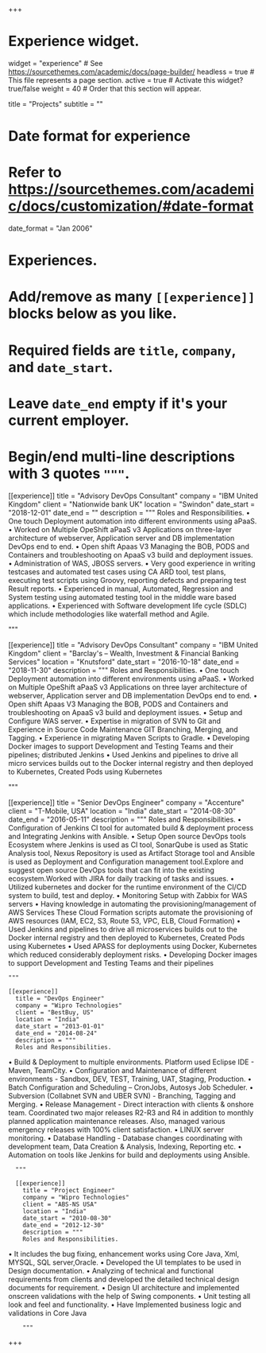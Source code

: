 +++
# Experience widget.
widget = "experience"  # See https://sourcethemes.com/academic/docs/page-builder/
headless = true  # This file represents a page section.
active = true  # Activate this widget? true/false
weight = 40  # Order that this section will appear.

title = "Projects"
subtitle = ""

# Date format for experience
#   Refer to https://sourcethemes.com/academic/docs/customization/#date-format
date_format = "Jan 2006"

# Experiences.
#   Add/remove as many `[[experience]]` blocks below as you like.
#   Required fields are `title`, `company`, and `date_start`.
#   Leave `date_end` empty if it's your current employer.
#   Begin/end multi-line descriptions with 3 quotes `"""`.
[[experience]]
  title = "Advisory DevOps Consultant"
  company = "IBM United Kingdom"
  client = "Nationwide bank UK"
  location = "Swindon"
  date_start = "2018-12-01"
  date_end = ""
  description = """
  Roles and Responsibilities.
•	One touch Deployment automation into different environments using aPaaS.
•	Worked on Multiple OpeShift aPaaS v3 Applications on three-layer architecture of webserver, Application server and DB implementation DevOps end to end.
•	Open shift Apaas V3 Managing the BOB, PODS and Containers and troubleshooting on ApaaS v3 build and deployment issues.
•	Administration of WAS, JBOSS servers.
•	Very good experience in writing testcases and automated test cases using CA ARD tool, test plans, executing test scripts using Groovy, reporting defects and preparing test Result reports.
•	Experienced in manual, Automated, Regression and System testing using automated testing tool in the middle ware based applications.
•	Experienced with Software development life cycle (SDLC) which include methodologies like waterfall method and Agile.

  """

[[experience]]
  title = "Advisory DevOps Consultant"
  company = "IBM United Kingdom"
  client = "Barclay's – Wealth, Investment & Financial Banking Services"
  location = "Knutsford"
  date_start = "2016-10-18"
  date_end = "2018-11-30"
  description = """
  Roles and Responsibilities.
  •	One touch Deployment automation into different environments using aPaaS.
  •	Worked on Multiple OpeShift aPaaS v3 Applications on three layer architecture of webserver, Application server and DB implementation DevOps end to end.
  •	Open shift Apaas V3 Managing the BOB, PODS and Containers and troubleshooting on ApaaS v3 build and deployment issues.
  •	Setup and Configure WAS server.
  •	Expertise in migration of SVN to Git and Experience in Source Code Maintenance GIT Branching, Merging, and Tagging.
  •	Experience in migrating Maven Scripts to Gradle.
  •	Developing Docker images to support Development and Testing Teams and their pipelines; distributed Jenkins
  •	Used Jenkins and pipelines to drive all micro services builds out to the Docker internal registry and then deployed to Kubernetes, Created Pods using Kubernetes


  """

  [[experience]]
    title = "Senior DevOps Engineer"
    company = "Accenture"
    client = "T-Mobile, USA"
    location = "India"
    date_start = "2014-08-30"
    date_end = "2016-05-11"
    description = """
    Roles and Responsibilities.
•	Configuration of Jenkins CI tool for automated build & deployment process and Integrating Jenkins with Ansible.
•	Setup Open source DevOps tools Ecosystem where Jenkins is used as CI tool, SonarQube is used as Static Analysis tool, Nexus Repository is used as Artifact Storage tool and Ansible is used as Deployment and Configuration management tool.Explore and suggest open source DevOps tools that can fit into the existing ecosystem.Worked with JIRA for daily tracking of tasks and issues.
•	Utilized kubernetes and docker for the runtime environment of the CI/CD system to build, test and deploy.
•	Monitoring Setup with Zabbix for WAS servers
•	Having knowledge in automating the provisioning/management of AWS Services These Cloud Formation scripts automate the provisioning of AWS resources (IAM, EC2, S3, Route 53, VPC, ELB, Cloud Formation)
•	Used Jenkins and pipelines to drive all microservices builds out to the Docker internal registry and then deployed to Kubernetes, Created Pods using Kubernetes
•	Used APASS for deployments using Docker, Kubernetes which reduced considerably deployment risks.
•	Developing Docker images to support Development and Testing Teams and their pipelines



    """

    [[experience]]
      title = "DevOps Engineer"
      company = "Wipro Technologies"
      client = "BestBuy, US"
      location = "India"
      date_start = "2013-01-01"
      date_end = "2014-08-24"
      description = """
      Roles and Responsibilities.
  •	Build & Deployment to multiple environments. Platform used Eclipse IDE - Maven, TeamCity.
  •	Configuration and Maintenance of different environments - Sandbox, DEV, TEST, Training, UAT, Staging, Production.
  •	Batch Configuration and Scheduling – CronJobs, Autosys Job Scheduler.
  •	Subversion (Collabnet SVN and UBER SVN) - Branching, Tagging and Merging.
  •	Release Management - Direct interaction with clients & onshore team. Coordinated two major releases R2-R3 and R4 in addition to monthly planned application maintenance releases. Also, managed various emergency releases with 100% client satisfaction.
  •	LINUX server monitoring.
  •	Database Handling - Database changes coordinating with development team, Data Creation & Analysis, Indexing, Reporting etc.
  •	Automation on tools like Jenkins for build and deployments using Ansible.


      """

      [[experience]]
        title = "Project Engineer"
        company = "Wipro Technologies"
        client = "ABS-NS USA"
        location = "India"
        date_start = "2010-08-30"
        date_end = "2012-12-30"
        description = """
        Roles and Responsibilities.
  •	It includes the bug fixing, enhancement works using Core Java, Xml,   MYSQL, SQL server,Oracle.
  •	Developed the UI templates to be used in Design documentation.
  •	Analyzing of technical and functional requirements from clients and developed the detailed technical design documents for requirement.
  •	Design UI architecture and implemented onscreen validations with the help of Swing components.
  •	Unit testing all look and feel and functionality.
  •	Have Implemented business logic and validations in Core Java



        """

        




+++
